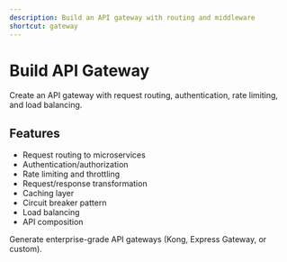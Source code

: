 ```yaml
---
description: Build an API gateway with routing and middleware
shortcut: gateway
---
```


# Build API Gateway

Create an API gateway with request routing, authentication, rate limiting, and load balancing.

## Features

- Request routing to microservices
- Authentication/authorization
- Rate limiting and throttling
- Request/response transformation
- Caching layer
- Circuit breaker pattern
- Load balancing
- API composition

Generate enterprise-grade API gateways (Kong, Express Gateway, or custom).
